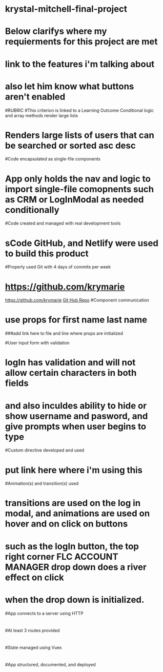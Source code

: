 # krystal-mitchell-final-project

# Below clarifys where my requierments for this project are met

# link to the features i'm talking about

# also let him know what buttons aren't enabled

#RUBRIC
#This criterion is linked to a Learning Outcome Conditional logic and array methods render large lists
# Renders large lists of users that can be searched or sorted asc desc

#Code encapsulated as single-file components
# App only holds the nav and logic to import single-file comopnents such as CRM or LogInModal as needed conditionally

#Code created and managed with real development tools
# sCode GitHub, and Netlify were used to build this product

#Properly used Git with 4 days of commits per week
# https://github.com/krymarie
https://github.com/krymarie
[Git Hub Repo](https://github.com/krymarie "Krystal's 28+ green squares")
#Component communication
# use props for first name last name
###add link here to file and line where props are initialized

#User input form with validation
# logIn has validation and will not allow certain characters in both fields
# and also inculdes ability to hide or show username and pasword, and give prompts when user begins to type

#Custom directive developed and used
# put link here where i'm using this

#Animation(s) and transition(s) used
# transitions are used on the log in modal, and animations are used on hover and on click on buttons
# such as the logIn button, the top right corner FLC ACCOUNT MANAGER drop down does a river effect on click
# when the drop down is initialized. 

#App connects to a server using HTTP
#

#At least 3 routes provided
#

#State managed using Vuex
#

#App structured, documented, and deployed
#


